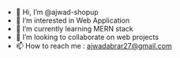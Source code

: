 - 👋 Hi, I’m @ajwad-shopup
- 👀 I’m interested in Web Application
- 🌱 I’m currently learning MERN stack
- 💞️ I’m looking to collaborate on web projects
- 📫 How to reach me : ajwadabrar27@gmail.com

<!---
ajwad-shopup/ajwad-shopup is a ✨ special ✨ repository because its `README.md` (this file) appears on your GitHub profile.
You can click the Preview link to take a look at your changes.
--->
